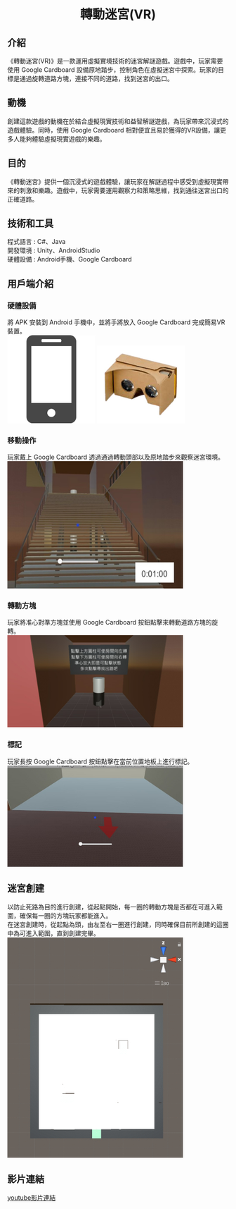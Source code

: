 <h1 align="center">轉動迷宮(VR)</h1>

## 介紹
《轉動迷宮(VR)》是一款運用虛擬實境技術的迷宮解謎遊戲。遊戲中，玩家需要使用 Google Cardboard 設備原地踏步，控制角色在虛擬迷宮中探索。玩家的目標是通過旋轉道路方塊，連接不同的道路，找到迷宮的出口。  

## 動機
創建這款遊戲的動機在於結合虛擬現實技術和益智解謎遊戲，為玩家帶來沉浸式的遊戲體驗。同時，使用 Google Cardboard 相對便宜且易於獲得的VR設備，讓更多人能夠體驗虛擬現實遊戲的樂趣。  

## 目的
《轉動迷宮》提供一個沉浸式的遊戲體驗，讓玩家在解謎過程中感受到虛擬現實帶來的刺激和樂趣。遊戲中，玩家需要運用觀察力和策略思維，找到通往迷宮出口的正確道路。  

## 技術和工具
程式語言 : C#、Java  
開發環境 : Unity、AndroidStudio  
硬體設備 : Android手機、Google Cardboard  

## 用戶端介紹
### 硬體設備
將 APK 安裝到 Android 手機中，並將手將放入 Google Cardboard 完成簡易VR裝置。  
<img src="https://github.com/MasterOuO/LabyrinthVR/blob/main/show/4.jpg" width="200px">
<img src="https://github.com/MasterOuO/LabyrinthVR/blob/main/show/5.jpg" width="200px">
### 移動操作
玩家戴上 Google Cardboard 透過通過轉動頭部以及原地踏步來觀察迷宮環境。  
<img src="https://github.com/MasterOuO/LabyrinthVR/blob/main/show/3.jpg" width="400px">
### 轉動方塊
玩家將准心對準方塊並使用 Google Cardboard 按鈕點擊來轉動道路方塊的旋轉。  
<img src="https://github.com/MasterOuO/LabyrinthVR/blob/main/show/2.jpg" width="400px">
### 標記
玩家長按 Google Cardboard 按鈕點擊在當前位置地板上進行標記。  
<img src="https://github.com/MasterOuO/LabyrinthVR/blob/main/show/1.jpg" width="400px">

## 迷宮創建
以防止死路為目的進行創建，從起點開始，每一圈的轉動方塊是否都在可進入範圍，確保每一圈的方塊玩家都能進入。  
在迷宮創建時，從起點為頭，由左至右一圈進行創建，同時確保目前所創建的這圈中為可進入範圍，直到創建完畢。  
<img src="https://github.com/MasterOuO/LabyrinthVR/blob/main/show/4.gif" width="400px">

## 影片連結
<a href="https://www.youtube.com/watch?v=CN_U5atPzEM">youtube影片連結</a>
